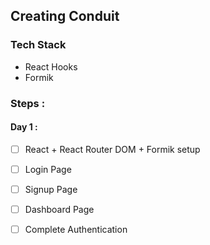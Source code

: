 ## Creating Conduit

### Tech Stack
- React Hooks
- Formik

### Steps :

#### Day 1 :

 - [ ] React + React Router DOM + Formik setup
 - [ ] Login Page
 - [ ] Signup Page
 - [ ] Dashboard Page
 - [ ] Complete Authentication

